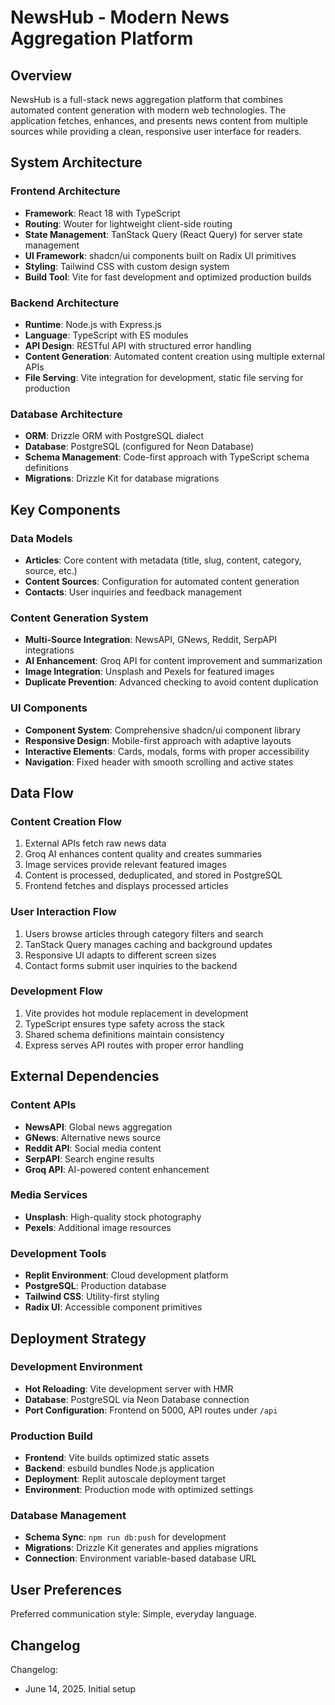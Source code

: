 # NewsHub - Modern News Aggregation Platform

## Overview

NewsHub is a full-stack news aggregation platform that combines automated content generation with modern web technologies. The application fetches, enhances, and presents news content from multiple sources while providing a clean, responsive user interface for readers.

## System Architecture

### Frontend Architecture
- **Framework**: React 18 with TypeScript
- **Routing**: Wouter for lightweight client-side routing
- **State Management**: TanStack Query (React Query) for server state management
- **UI Framework**: shadcn/ui components built on Radix UI primitives
- **Styling**: Tailwind CSS with custom design system
- **Build Tool**: Vite for fast development and optimized production builds

### Backend Architecture
- **Runtime**: Node.js with Express.js
- **Language**: TypeScript with ES modules
- **API Design**: RESTful API with structured error handling
- **Content Generation**: Automated content creation using multiple external APIs
- **File Serving**: Vite integration for development, static file serving for production

### Database Architecture
- **ORM**: Drizzle ORM with PostgreSQL dialect
- **Database**: PostgreSQL (configured for Neon Database)
- **Schema Management**: Code-first approach with TypeScript schema definitions
- **Migrations**: Drizzle Kit for database migrations

## Key Components

### Data Models
- **Articles**: Core content with metadata (title, slug, content, category, source, etc.)
- **Content Sources**: Configuration for automated content generation
- **Contacts**: User inquiries and feedback management

### Content Generation System
- **Multi-Source Integration**: NewsAPI, GNews, Reddit, SerpAPI integrations
- **AI Enhancement**: Groq API for content improvement and summarization
- **Image Integration**: Unsplash and Pexels for featured images
- **Duplicate Prevention**: Advanced checking to avoid content duplication

### UI Components
- **Component System**: Comprehensive shadcn/ui component library
- **Responsive Design**: Mobile-first approach with adaptive layouts
- **Interactive Elements**: Cards, modals, forms with proper accessibility
- **Navigation**: Fixed header with smooth scrolling and active states

## Data Flow

### Content Creation Flow
1. External APIs fetch raw news data
2. Groq AI enhances content quality and creates summaries
3. Image services provide relevant featured images
4. Content is processed, deduplicated, and stored in PostgreSQL
5. Frontend fetches and displays processed articles

### User Interaction Flow
1. Users browse articles through category filters and search
2. TanStack Query manages caching and background updates
3. Responsive UI adapts to different screen sizes
4. Contact forms submit user inquiries to the backend

### Development Flow
1. Vite provides hot module replacement in development
2. TypeScript ensures type safety across the stack
3. Shared schema definitions maintain consistency
4. Express serves API routes with proper error handling

## External Dependencies

### Content APIs
- **NewsAPI**: Global news aggregation
- **GNews**: Alternative news source
- **Reddit API**: Social media content
- **SerpAPI**: Search engine results
- **Groq API**: AI-powered content enhancement

### Media Services
- **Unsplash**: High-quality stock photography
- **Pexels**: Additional image resources

### Development Tools
- **Replit Environment**: Cloud development platform
- **PostgreSQL**: Production database
- **Tailwind CSS**: Utility-first styling
- **Radix UI**: Accessible component primitives

## Deployment Strategy

### Development Environment
- **Hot Reloading**: Vite development server with HMR
- **Database**: PostgreSQL via Neon Database connection
- **Port Configuration**: Frontend on 5000, API routes under `/api`

### Production Build
- **Frontend**: Vite builds optimized static assets
- **Backend**: esbuild bundles Node.js application
- **Deployment**: Replit autoscale deployment target
- **Environment**: Production mode with optimized settings

### Database Management
- **Schema Sync**: `npm run db:push` for development
- **Migrations**: Drizzle Kit generates and applies migrations
- **Connection**: Environment variable-based database URL

## User Preferences

Preferred communication style: Simple, everyday language.

## Changelog

Changelog:
- June 14, 2025. Initial setup